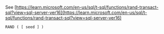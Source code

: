 See [https://learn.microsoft.com/en-us/sql/t-sql/functions/rand-transact-sql?view=sql-server-ver16](https://learn.microsoft.com/en-us/sql/t-sql/functions/rand-transact-sql?view=sql-server-ver16)
```
RAND ( [ seed ] )
```
